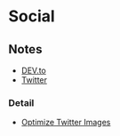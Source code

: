 # Social

## Notes

* [DEV.to](Dev-To.md)
* [Twitter](Twitter.md)

### Detail

* [Optimize Twitter Images](Optimize-Twitter-Images.md)

